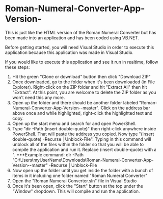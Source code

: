 # Roman-Numeral-Converter-App-Version-
This is just like the HTML version of the Roman Numeral Converter but has been made into an application and has been coded using VB.NET.

Before getting started, you will need Visual Studio in order to execute this application because this application was made in Visual Studio.

If you would like to execute this application and see it run in realtime, follow these steps:
1) Hit the green "Clone or download" button then click "Download ZIP"
2) Once downloaded, go to the folder when it's been downloaded (in File Explorer). Right-click on the ZIP folder and hit "Extract All" then hit "Extract". At this point, you are welcome to delete the ZIP folder as you won't need this any more.
3) Open up the folder and there should be another folder labeled "Roman-Numeral-Converter-App-Version--master". Click on the address bar above once and while highlighted, right-click the highlighted text and copy.
4) Open up the start menu and search for and open PowerShell.
5) Type "dir -Path (insert double-quote)" then right-click anywhere inside PowerShell. That will paste the address you copied. Now type "(insert double-quote) -Recurse | Unblock-File". Typing in this command will unblock all of the files within the folder so that you will be able to compile the application and run it. Replace (insert double-quote) with a ". ***Example command: dir -Path "C:\Users\myUserName\Downloads\Roman-Numeral-Converter-App-Version--master" -Recurse | Unblock-File
6) Now open up the folder until you get inside the folder with a bunch of items in it including one folder named "Roman Numeral Converter"
7) Open the "Roman Numeral Converter.sln" file in Visual Studio
8) Once it's been open, click the "Start" button at the top under the "Window" dropdown. This will compile and run the application.

